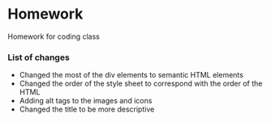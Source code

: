 # Homework
Homework for coding class
<h3>List of changes</h3>
<ul>
  <li>Changed the most of the div elements to semantic HTML elements</li>
  <li>Changed the order of the style sheet to correspond with the order of the HTML</li>
  <li>Adding alt tags to the images and icons</li>
  <li>Changed the title to be more descriptive</li>
  </ul>
